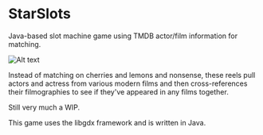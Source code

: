 # StarSlots
Java-based slot machine game using TMDB actor/film information for matching.

![Alt text](http://i.imgur.com/lOhk0qd.png "Screenshot")

Instead of matching on cherries and lemons and nonsense, these reels pull actors and actress from various modern films and then cross-references their filmographies to see if they've appeared in any films together.

Still very much a WIP.

This game uses the libgdx framework and is written in Java.
